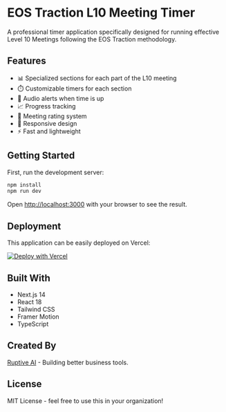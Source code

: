 # EOS Traction L10 Meeting Timer

A professional timer application specifically designed for running effective Level 10 Meetings following the EOS Traction methodology.

## Features

- 📊 Specialized sections for each part of the L10 meeting
- ⏱️ Customizable timers for each section
- 🔔 Audio alerts when time is up
- 📈 Progress tracking
- 👥 Meeting rating system
- 📱 Responsive design
- ⚡ Fast and lightweight

## Getting Started

First, run the development server:

```bash
npm install
npm run dev
```

Open [http://localhost:3000](http://localhost:3000) with your browser to see the result.

## Deployment

This application can be easily deployed on Vercel:

[![Deploy with Vercel](https://vercel.com/button)](https://vercel.com/new/clone?repository-url=https%3A%2F%2Fgithub.com%2Fruptiveai%2Fl10-timer)

## Built With

- Next.js 14
- React 18
- Tailwind CSS
- Framer Motion
- TypeScript

## Created By

[Ruptive AI](https://www.ruptiveai.com) - Building better business tools.

## License

MIT License - feel free to use this in your organization!